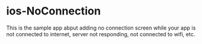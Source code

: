 # ios-NoConnection
This is the sample app abput adding no connection screen while your app is not connected to internet, server not responding, not connected to wifi, etc. 
